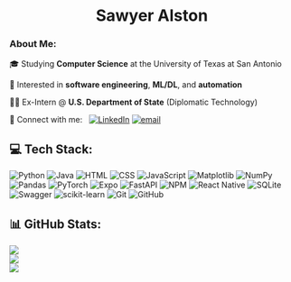 <h1 align="center">Sawyer Alston</h1>

### About Me:

🎓 Studying **Computer Science** at the University of Texas at San Antonio

🧠 Interested in **software engineering**, **ML/DL**, and **automation**

🧑‍💻 Ex-Intern @ **U.S. Department of State** (Diplomatic Technology)

🤝 Connect with me:&nbsp;&nbsp;&nbsp;[![LinkedIn](https://img.shields.io/badge/LinkedIn-%230077B5.svg?logo=linkedin&logoColor=white)](https://www.linkedin.com/in/sawyer-alston/) [![email](https://img.shields.io/badge/Email-D14836?logo=gmail&logoColor=white)](mailto:sawyer@sawyeralston.com) 

## 💻 Tech Stack:

![Python](https://img.shields.io/badge/python-3670A0?style=for-the-badge&logo=python&logoColor=ffdd54)
![Java](https://img.shields.io/badge/java-%23ED8B00.svg?style=for-the-badge&logo=openjdk&logoColor=white)
![HTML](https://img.shields.io/badge/html5-%23E34F26.svg?style=for-the-badge&logo=html5&logoColor=white)
![CSS](https://img.shields.io/badge/css3-%231572B6.svg?style=for-the-badge&logo=css3&logoColor=white)
![JavaScript](https://img.shields.io/badge/javascript-%23323330.svg?style=for-the-badge&logo=javascript&logoColor=%23F7DF1E)
![Matplotlib](https://img.shields.io/badge/Matplotlib-%23ffffff.svg?style=for-the-badge&logo=Matplotlib&logoColor=black)
![NumPy](https://img.shields.io/badge/numpy-%23013243.svg?style=for-the-badge&logo=numpy&logoColor=white)
![Pandas](https://img.shields.io/badge/pandas-%23150458.svg?style=for-the-badge&logo=pandas&logoColor=white)
![PyTorch](https://img.shields.io/badge/PyTorch-%23EE4C2C.svg?style=for-the-badge&logo=PyTorch&logoColor=white)
![Expo](https://img.shields.io/badge/expo-1C1E24?style=for-the-badge&logo=expo&logoColor=#D04A37)
![FastAPI](https://img.shields.io/badge/FastAPI-005571?style=for-the-badge&logo=fastapi)
![NPM](https://img.shields.io/badge/NPM-%23CB3837.svg?style=for-the-badge&logo=npm&logoColor=white)
![React Native](https://img.shields.io/badge/react_native-%2320232a.svg?style=for-the-badge&logo=react&logoColor=%2361DAFB)
![SQLite](https://img.shields.io/badge/sqlite-%2307405e.svg?style=for-the-badge&logo=sqlite&logoColor=white)
![Swagger](https://img.shields.io/badge/-Swagger-%23Clojure?style=for-the-badge&logo=swagger&logoColor=white)
![scikit-learn](https://img.shields.io/badge/scikit--learn-%23F7931E.svg?style=for-the-badge&logo=scikit-learn&logoColor=white)
![Git](https://img.shields.io/badge/git-%23F05033.svg?style=for-the-badge&logo=git&logoColor=white)
![GitHub](https://img.shields.io/badge/github-%23121011.svg?style=for-the-badge&logo=github&logoColor=white)

</p>


## 📊 GitHub Stats:
![](https://github-readme-stats.vercel.app/api?username=SawyerAlston&theme=react&hide_border=false&include_all_commits=false&count_private=false)<br/>
![](https://nirzak-streak-stats.vercel.app/?user=SawyerAlston&theme=react&hide_border=false)<br/>
![](https://github-readme-stats.vercel.app/api/top-langs/?username=SawyerAlston&theme=react&hide_border=false&include_all_commits=false&count_private=false&layout=compact)
